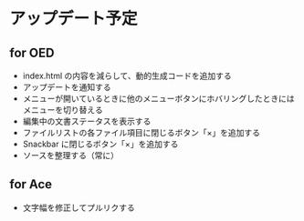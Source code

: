 # アップデート予定

## for OED
* index.html の内容を減らして、動的生成コードを追加する
* アップデートを通知する
* メニューが開いているときに他のメニューボタンにホバリングしたときにはメニューを切り替える
* 編集中の文書ステータスを表示する
* ファイルリストの各ファイル項目に閉じるボタン「×」を追加する
* Snackbar に閉じるボタン「×」を追加する
* ソースを整理する（常に）

## for Ace
* 文字幅を修正してプルリクする
